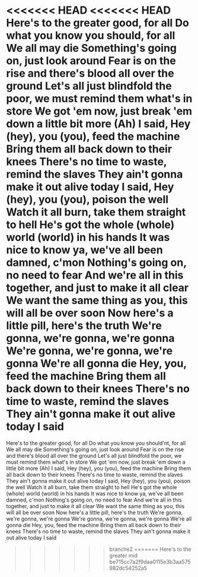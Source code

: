 <<<<<<< HEAD
<<<<<<< HEAD
Here's to the greater good, for all Do what you know you should, for all We all may die Something's going on, just look around Fear is on the rise and there's blood all over the ground Let's all just blindfold the poor, we must remind them what's in store We got 'em now, just break 'em down a little bit more (Ah) I said, Hey (hey), you (you), feed the machine Bring them all back down to their knees There's no time to waste, remind the slaves They ain't gonna make it out alive today I said, Hey (hey), you (you), poison the well Watch it all burn, take them straight to hell He's got the whole (whole) world (world) in his hands It was nice to know ya, we've all been damned, c'mon Nothing's going on, no need to fear And we're all in this together, and just to make it all clear We want the same thing as you, this will all be over soon Now here's a little pill, here's the truth We're gonna, we're gonna, we're gonna We're gonna, we're gonna, we're gonna We're all gonna die Hey, you, feed the machine Bring them all back down to their knees There's no time to waste, remind the slaves They ain't gonna make it out alive today I said
=======
Here's to the greater good, for all Do what you know you should'nt, for all We all may die Something's going on, just look around Fear is on the rise and there's blood all over the ground Let's all just blindfold the poor, we must remind them what's in store We got 'em now, just break 'em down a little bit more (Ah) I said, Hey (hey), you (you), feed the machine Bring them all back down to their knees There's no time to waste, remind the slaves They ain't gonna make it out alive today I said, Hey (hey), you (you), poison the well Watch it all burn, take them straight to hell He's got the whole (whole) world (world) in his hands It was nice to know ya, we've all been damned, c'mon Nothing's going on, no need to fear And we're all in this together, and just to make it all clear We want the same thing as you, this will all be over soon Now here's a little pill, here's the truth We're gonna, we're gonna, we're gonna We're gonna, we're gonna, we're gonna We're all gonna die Hey, you, feed the machine Bring them all back down to their knees There's no time to waste, remind the slaves They ain't gonna make it out alive today I said
>>>>>>> branche2
=======
Here's to the greater mid
>>>>>>> be715cc7a2f9daa0115e3b3aa575982dc54252a5
